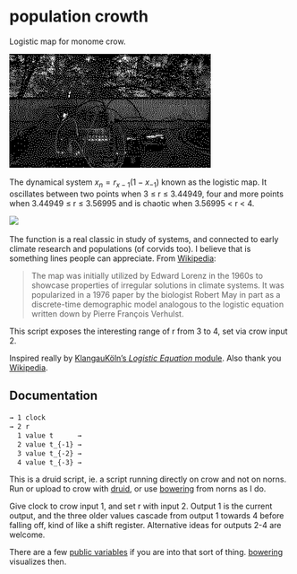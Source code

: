 # population crowth

Logistic map for monome crow.

![](population-crowth.gif)

The dynamical system $x_n=r_{x−1}(1−x_{−1})$ known as the logistic map. It oscillates between two points when 3 ≤ r ≤ 3.44949, four and more points when 3.44949 ≤ r ≤ 3.56995 and is chaotic when 3.56995 < r < 4.

![](https://upload.wikimedia.org/wikipedia/commons/0/09/Feigenbaum_Tree.gif)

The function is a real classic in study of systems, and connected to early climate research and populations (of corvids too). I believe that is something lines people can appreciate. From [Wikipedia](https://en.wikipedia.org/wiki/Logistic_map):

> The map was initially utilized by Edward Lorenz in the 1960s to showcase properties of irregular solutions in climate systems. It was popularized in a 1976 paper by the biologist Robert May in part as a discrete-time demographic model analogous to the logistic equation written down by Pierre François Verhulst.

This script exposes the interesting range of r from 3 to 4, set via crow input 2.

Inspired really by [KlangauKöln’s *Logistic Equation* module](https://xn--klangbaukln-zfb.de/2022/12/03/logistic-equation-and-cv-triggerdelay/). Also thank you [Wikipedia](https://en.wikipedia.org/wiki/Logistic_map).

## Documentation

    → 1 clock
    → 2 r
      1 value t      →
      2 value t_{-1} →
      3 value t_{-2} →
      4 value t_{-3} →

This is a druid script, ie. a script running directly on crow and not on norns. Run or upload to crow with [druid](https://monome.org/docs/crow/druid/), or use [bowering](https://llllllll.co/t/bowering-a-crow-script-loader-for-norns/71797) from norns as I do.

Give clock to crow input 1, and set r with input 2. Output 1 is the current output, and the three older values cascade from output 1 towards 4 before falling off, kind of like a shift register. Alternative ideas for outputs 2-4 are welcome.

There are a few [public variables](https://monome.org/docs/crow/reference/#public) if you are into that sort of thing. [bowering](https://llllllll.co/t/bowering-a-crow-script-loader-for-norns/71797) visualizes then.
